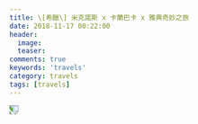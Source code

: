 ```yaml
---
title: \[希臘\] 米克諾斯 x 卡蘭巴卡 x 雅典奇妙之旅
date: 2018-11-17 00:22:00
header:
  image: 
  teaser: 
comments: true
keywords: 'travels'
category: travels
tags: [travels]
---
```


<img src="https://drive.google.com/uc?export=view&id=1rb1jpyawyRf_CkuhqHH-kNkMvYBQqWt5" style="transform:rotate(90deg);">
